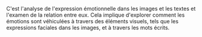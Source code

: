 C'est l'analyse de l'expression émotionnelle dans les images et les textes et l'examen de la relation entre eux. Cela implique d'explorer comment les émotions sont véhiculées à travers des éléments visuels, tels que les expressions faciales dans les images, et à travers les mots écrits.
